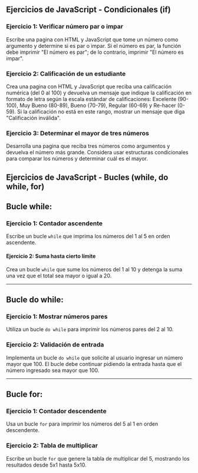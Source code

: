 ## Ejercicios de JavaScript - Condicionales (if)

### Ejercicio 1: Verificar número par o impar
Escribe una pagina con HTML y JavaScript que tome un número como argumento y determine si es par o impar. Si el número es par, la función debe imprimir "El número es par"; de lo contrario, imprimir "El número es impar".

### Ejercicio 2: Calificación de un estudiante
Crea una pagina con HTML y JavaScript que reciba una calificación numérica (del 0 al 100) y devuelva un mensaje que indique la calificación en formato de letra según la escala estándar de calificaciones: Excelente (90-100), Muy Bueno (80-89), Bueno (70-79), Regular (60-69) y Re-hacer (0-59). Si la calificación no está en este rango, mostrar un mensaje que diga "Calificación inválida".

### Ejercicio 3: Determinar el mayor de tres números
Desarrolla una pagina que reciba tres números como argumentos y devuelva el número más grande. Considera usar estructuras condicionales para comparar los números y determinar cuál es el mayor.

## Ejercicios de JavaScript - Bucles (while, do while, for)

## Bucle while:

### Ejercicio 1: Contador ascendente
Escribe un bucle `while` que imprima los números del 1 al 5 en orden ascendente.

#### Ejercicio 2: Suma hasta cierto límite
Crea un bucle `while` que sume los números del 1 al 10 y detenga la suma una vez que el total sea mayor o igual a 20.

---

## Bucle do while:

### Ejercicio 1: Mostrar números pares
Utiliza un bucle `do while` para imprimir los números pares del 2 al 10.

### Ejercicio 2: Validación de entrada
Implementa un bucle `do while` que solicite al usuario ingresar un número mayor que 100. El bucle debe continuar pidiendo la entrada hasta que el número ingresado sea mayor que 100.

---

## Bucle for:

### Ejercicio 1: Contador descendente
Usa un bucle `for` para imprimir los números del 5 al 1 en orden descendente.

### Ejercicio 2: Tabla de multiplicar
Escribe un bucle `for` que genere la tabla de multiplicar del 5, mostrando los resultados desde 5x1 hasta 5x10.
